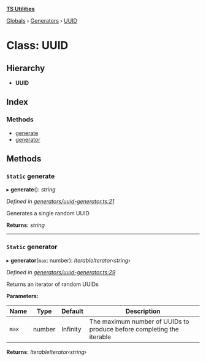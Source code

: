 **[TS Utilities](../README.md)**

[Globals](../README.md) › [Generators](../modules/generators.md) › [UUID](generators.uuid.md)

# Class: UUID

## Hierarchy

* **UUID**

## Index

### Methods

* [generate](generators.uuid.md#static-generate)
* [generator](generators.uuid.md#static-generator)

## Methods

### `Static` generate

▸ **generate**(): *string*

*Defined in [generators/uuid-generator.ts:21](https://github.com/Juraji/ts-utilities/blob/master/src/lib/generators/uuid-generator.ts#L21)*

Generates a single random UUID

**Returns:** *string*

___

### `Static` generator

▸ **generator**(`max`: number): *IterableIterator‹string›*

*Defined in [generators/uuid-generator.ts:29](https://github.com/Juraji/ts-utilities/blob/master/src/lib/generators/uuid-generator.ts#L29)*

Returns an iterator of random UUIDs

**Parameters:**

Name | Type | Default | Description |
------ | ------ | ------ | ------ |
`max` | number |  Infinity | The maximum number of UUIDs to produce before completing the iterable  |

**Returns:** *IterableIterator‹string›*